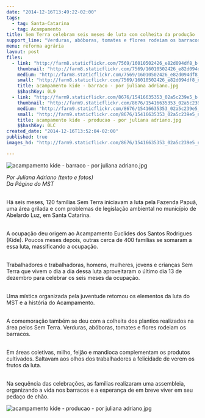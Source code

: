 ```yaml
---
date: "2014-12-16T13:49:22-02:00"
tags:
  - tag: Santa-Catarina
  - tag: Acampamento
title: Sem Terra celebram seis meses de luta com colheita da produção
support_line: "Verduras, abóboras, tomates e flores rodeiam os barracos das 500 famílias do Acampamento Kide, em Abelardo Luz (SC), enquanto o milho, feijão e mandioca complementam os produtos cultivados em áreas coletivas."
menu: reforma agrária
layout: post
files:
  - link: "http://farm8.staticflickr.com/7569/16010502426_e82d094df8_b.jpg"
    thumbnail: "http://farm8.staticflickr.com/7569/16010502426_e82d094df8_t.jpg"
    medium: "http://farm8.staticflickr.com/7569/16010502426_e82d094df8_z.jpg"
    small: "http://farm8.staticflickr.com/7569/16010502426_e82d094df8_n.jpg"
    title: acampamento kide - barraco - por juliana adriano.jpg
    $$hashKey: 0L9
  - link: "http://farm9.staticflickr.com/8676/15416635353_02a5c239e5_b.jpg"
    thumbnail: "http://farm9.staticflickr.com/8676/15416635353_02a5c239e5_t.jpg"
    medium: "http://farm9.staticflickr.com/8676/15416635353_02a5c239e5_z.jpg"
    small: "http://farm9.staticflickr.com/8676/15416635353_02a5c239e5_n.jpg"
    title: acampamento kide - producao - por juliana adriano.jpg
    $$hashKey: 0LC
created_date: "2014-12-16T13:52:04-02:00"
published: true
images_hd: "http://farm9.staticflickr.com/8676/15416635353_02a5c239e5_n.jpg"

---
```

<p><img alt="acampamento kide - barraco - por juliana adriano.jpg" src="http://farm8.staticflickr.com/7569/16010502426_e82d094df8_b.jpg" /></p>

<p><em>Por Juliana Adriano (texto e fotos)<br />
Da P&aacute;gina do MST</em></p>

<p><br />
H&aacute; seis meses, 120 fam&iacute;lias Sem Terra iniciavam a luta pela Fazenda Papu&atilde;, uma &aacute;rea grilada e com problemas de legisla&ccedil;&atilde;o ambiental no munic&iacute;pio de Abelardo Luz, em Santa Catarina.</p>

<p><br />
A ocupa&ccedil;&atilde;o deu origem ao Acampamento Euclides dos Santos Rodrigues (Kide). Poucos meses depois, outras cerca de 400 fam&iacute;lias se somaram a essa luta, massificando a ocupa&ccedil;&atilde;o.&nbsp;</p>

<p><br />
Trabalhadores e trabalhadoras, homens, mulheres, jovens e crian&ccedil;as Sem Terra que vivem o dia a dia dessa luta aproveitaram o &uacute;ltimo dia 13 de dezembro para celebrar os seis meses da ocupa&ccedil;&atilde;o.</p>

<p><br />
Uma m&iacute;stica organizada pela juventude retomou os elementos da luta do MST e a hist&oacute;ria do Acampamento.</p>

<p><br />
A comemora&ccedil;&atilde;o tamb&eacute;m se deu com a colheita dos plantios realizados na &aacute;rea pelos Sem Terra. Verduras, ab&oacute;boras, tomates e flores rodeiam os barracos.</p>

<p><br />
Em &aacute;reas coletivas, milho, feij&atilde;o e mandioca complementam os produtos cultivados. Saltavam aos olhos dos trabalhadores a felicidade de verem os frutos da luta.</p>

<p><br />
Na sequ&ecirc;ncia das celebra&ccedil;&otilde;es, as fam&iacute;lias realizaram uma assembleia, organizando a vida nos barracos e a esperan&ccedil;a de em breve viver em seu peda&ccedil;o de ch&atilde;o.</p>

<p><img alt="acampamento kide - producao - por juliana adriano.jpg" src="http://farm9.staticflickr.com/8676/15416635353_02a5c239e5_b.jpg" /></p>

